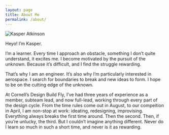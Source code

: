 ```yaml
---
layout: page
title: About Me
permalink: /about/
---
```


<div class="image-wrapper">
  <img src="{{ site.baseurl }}/assets/images/Headshot.jpg" alt="Kasper Atkinson" class="profile-image">
</div>

Heyo! I’m Kasper.

I’m a learner. Every time I approach an obstacle, something I don’t quite understand, it excites me. I become motivated by the pursuit of the unknown. Because it’s difficult, and I find the struggle rewarding.

That’s why I am an engineer. It’s also why I’m particularly interested in aerospace. I search for boundaries to break and new ideas to form. I hope to be on the cutting edge of the unknown.

At Cornell’s Design Build Fly, I’ve had three years of experience as a member, subteam lead, and now full-lead, working through every part of the design cycle. From the time rules come out in August, to our compeition in April, I am non-stop at work: ideating, redesigning, improvising. Everything always breaks the first time around. Then the second. Then, if you’re unlucky, the third. But I couldn’t imagine anything different. Never do I learn so much in such a short time, and never is it as rewarding.